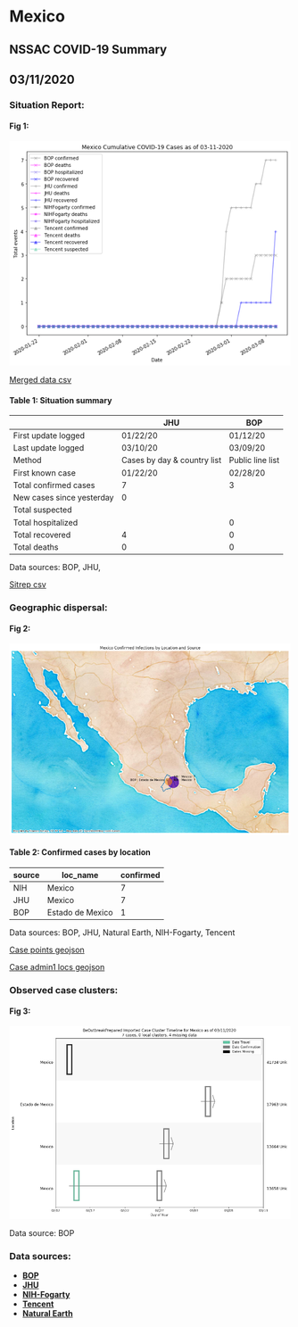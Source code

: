 # Mexico
## NSSAC COVID-19 Summary
## 03/11/2020



### Situation Report:
#### Fig 1:
![Mexico cases](../merged_histories/Mexico_merged_histories.png)

[Merged data csv](https://github.com/SchlittDataSci/SchlittDataSci.github.io/blob/master/data/tables/Mexico_merged_daily.csv)

#### Table 1: Situation summary


|                           | JHU                         | BOP              |
|---------------------------|-----------------------------|------------------|
| First update logged       | 01/22/20                    | 01/12/20         |
| Last update logged        | 03/10/20                    | 03/09/20         |
| Method                    | Cases by day & country list | Public line list |
| First known case          | 01/22/20                    | 02/28/20         |
| Total confirmed cases     | 7                           | 3                |
| New cases since yesterday | 0                           |                  |
| Total suspected           |                             |                  |
| Total hospitalized        |                             | 0                |
| Total recovered           | 4                           | 0                |
| Total deaths              | 0                           | 0                |

Data sources: BOP, JHU, 


[Sitrep csv](https://github.com/SchlittDataSci/SchlittDataSci.github.io/blob/master/data/tables/Mexico_sitrep.csv)

### Geographic dispersal:
#### Fig 2:
![Mexico mapped](../case_locs/Mexico_case_locs.png)

#### Table 2: Confirmed cases by location


| source   | loc_name         |   confirmed |
|----------|------------------|-------------|
| NIH      | Mexico           |           7 |
| JHU      | Mexico           |           7 |
| BOP      | Estado de Mexico |           1 |

Data sources: BOP, JHU, Natural Earth, NIH-Fogarty, Tencent


[Case points geojson](https://github.com/SchlittDataSci/SchlittDataSci.github.io/blob/master/data/shapes/Mexico_case_locs.geojson)

[Case admin1 locs geojson](https://github.com/SchlittDataSci/SchlittDataSci.github.io/blob/master/data/shapes/Mexico_admin1_locs.geojson)

### Observed case clusters:
#### Fig 3:
![Mexico cases](../cluster_analysis/Mexico_imported_cases_BOP.png)



Data source: BOP


### Data sources:
* **[BOP](https://github.com/beoutbreakprepared/nCoV2019)**
* **[JHU](https://github.com/CSSEGISandData/COVID-19)** 
* **[NIH-Fogarty](https://docs.google.com/spreadsheets/d/1jS24DjSPVWa4iuxuD4OAXrE3QeI8c9BC1hSlqr-NMiU/edit#gid=1187587451)** 
* **[Tencent](https://news.qq.com/zt2020/page/feiyan.htm)**
* **[Natural Earth](https://www.naturalearthdata.com/forums/forum/natural-earth-map-data/cultural-vectors/admin-1-states-provinces-and-their-boundaries/)**

<!-- Global site tag (gtag.js) - Google Analytics -->
<script async src="https://www.googletagmanager.com/gtag/js?id=UA-158816269-1"></script>
<script>
  window.dataLayer = window.dataLayer || [];
  function gtag(){dataLayer.push(arguments);}
  gtag('js', new Date());

  gtag('config', 'UA-158816269-1');
</script>
